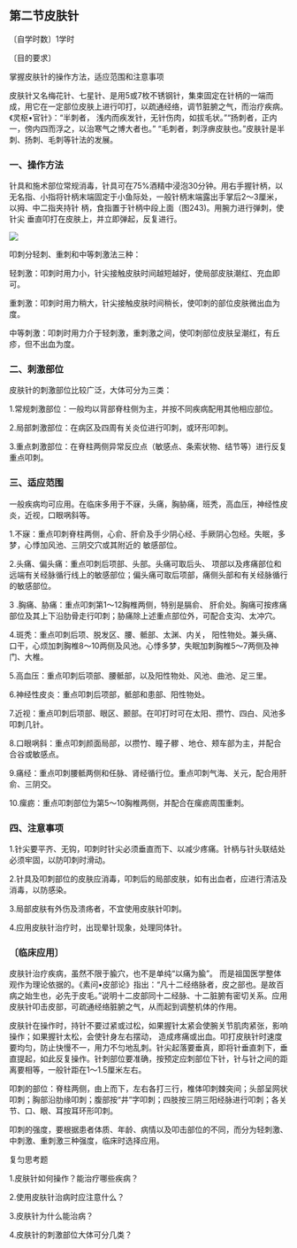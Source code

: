 ## 第二节皮肤针

〔自学时数〕1学时

〔目的要求〕

掌握皮肤针的操作方法，适应范围和注意事项

皮肤针又名梅花针、七星针、是用5或7枚不锈钢针，集束固定在针柄的一端而成，用它在一定部位皮肤上进行叩打，以疏通经络，调节脏腑之气，而治疗疾病。《灵枢•官针》：“半刺者， 浅内而疾发针，无针伤肉，如拔毛状。”“扬刺者，正内一，傍内四而浮之，以治寒气之博大者也。” “毛刺者，刺浮痹皮肤也。”皮肤针是半刺、扬刺、毛刺等针法的发展。

### 一、操作方法

针具和施术部位常规消毒，针具可在75%酒精中浸泡30分钟。用右手握针柄，以无名指、小指将针柄末端固定于小鱼际处，一般针柄末端露出手掌后2～3厘米，以拇、中二指夹持针 柄，食指置于针柄中段上面（图243)。用腕力进行弹刺，使针尖 垂直叩打在皮肤上，并立即弹起，反复进行。

![](img/图243.jpg)

叩刺分轻刺、重刺和中等刺激法三种：

轻刺激：叩刺时用力小，针尖接触皮肤时间越短越好，使局部皮肤潮红、充血即可。

重刺激：叩刺时用力稍大，针尖接触皮肤时间稍长，使叩刺的部位皮肤微出血为度。

中等刺激：叩刺时用力介于轻刺激，重刺激之间，使叩刺部位皮肤呈潮红，有丘疹，但不出血为度。

### 二、刺激部位

皮肤针的刺激部位比较广泛，大体可分为三类：

1.常规刺激部位：一般均以背部脊柱侧为主，并按不同疾病配用其他相应部位。

2.局部刺激部位：在病区及四周有关炎位进行叩刺，或环形叩刺。

3.重点刺激部位：在脊柱两侧异常反应点（敏感点、条索状物、结节等）进行反复重点叩刺。

### 三、适应范围

一般疾病均可应用。在临床多用于不寐，头痛，胸胁痛，班秃，高血压，神经性皮炎，近视，口眼㖞斜等。

1.不寐：重点叩刺脊柱两侧，心俞、肝俞及手少阴心经、手厥阴心包经。失眠，多梦，心悸加风池、三阴交穴或其附近的 敏感部位。

2.头痛、偏头痛：重点叩刺后项部、头部。头痛可取后头、 项部以及疼痛部位和远端有关经脉循行线上的敏感部位；偏头痛可取后项部，痛侧头部和有关经脉循行的敏感部位。

3 .胸痛、胁痛：重点叩刺第1～12胸椎两侧，特别是膈俞、 肝俞处。胸痛可按疼痛部位及其上下沿肋骨走行叩刺；胁痛除上述重点部位外，可配合支沟、太冲穴。

4.斑秃：重点叩刺后项、脱发区、腰、骶部、太渊、内关， 阳性物处。兼头痛、口干，心烦加刺胸椎8〜10两侧及风池。心悸多梦，失眠加刺胸椎5〜7两侧及神门、大椎。

5.高血压：重点叩刺后项部、腰骶部，以及阳性物处、风池、曲池、足三里。

6.神经性皮炎：重点叩刺后项部，骶部和患部、阳性物处。

7.近视：重点叩刺后项部、眼区、颞部。在叩打时可在太阳、攒竹、四白、风池多叩刺几针。

8.口眼㖞斜：重点叩刺颜面局部，以攒竹、瞳子髎  、地仓、颊车部为主，并配合合谷或敏感点。

9.痛经：重点叩刺腰骶两侧和任脉、肾经循行位。重点叩刺气海、关元，配合用肝俞、三阴交。

10.瘰疬：重点叩刺部位为第5〜10胸椎两侧，并配合在瘰疬周围重刺。

### 四、注意事项

1.针尖要平齐、无钩，叩刺时针尖必须垂直而下、以减少疼痛。针柄与针头联结处必须牢固，以防叩刺时滑动。

2.针具及叩刺部位的皮肤应消毒，叩刺后的局部皮肤，如有出血者，应进行清洁及消毒，以防感染。

3.局部皮肤有外伤及溃疡者，不宜使用皮肤针叩刺。

4.应用皮肤针治疗时，出现晕针现象，处理同体针。

### 〔临床应用〕

皮肤针治疗疾病，虽然不限于腧穴，也不是单纯“以痛为腧”。 而是祖国医学整体观作为理论依据的。《素问•皮部论》指出：“凡十二经络脉者，皮之部也。是故百病之始生也，必先于皮毛。”说明十二皮部同十二经脉、十二脏腑有密切关系。应用皮肤针叩击皮部，可疏通经络脏腑之气，从而起到调整机体的作用。

皮肤针在操作时，持针不要过紧或过松，如果握针太紧会使腕关节肌肉紧张，影响操作；如果握针太松，会使针身左右摆动， 造成疼痛或出血。叩打皮肤针时速度要均匀，防止快慢不一，用力不匀地乱刺。针尖起落要垂真，即将针垂直刺下，垂直提起，如此反复操作。针刺部位要准确，按预定应刺部位下针，针与针之间的距离要相等，一般针距在1～1.5厘米左右。

叩刺的部位：脊柱两侧，由上而下，左右各打三行，椎体叩刺棘突间；头部呈网状叩刺；胸部沿肋缘叩刺；腹部按“井”字叩刺；四肢按三阴三阳经脉进行叩刺；各关节、口、眼、耳按耳环形叩刺。

叩刺的强度，要根据患者体质、年龄、病情以及叩击部位的不同，而分为轻刺激、中刺激、重刺激三种强度，临床时选择应用。

复匀思考题

1.皮肤针如何操作？能治疗哪些疾病？

2.使用皮肤针治病时应注意什么？

3.皮肤针为什么能治病？

4.皮肤针的刺激部位大体可分几类？
